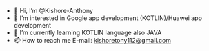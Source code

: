 - 👋 Hi, I’m @Kishore-Anthony
- 👀 I’m interested in Google app development (KOTLIN)/Huawei app development
- 🌱 I’m currently learning KOTLIN language also JAVA
- 📫 How to reach me E-mail: kishoretony112@gmail.com

<!---
Kishore-Anthony/Kishore-Anthony is a ✨ special ✨ repository because its `README.md` (this file) appears on your GitHub profile.
You can click the Preview link to take a look at your changes.
--->
